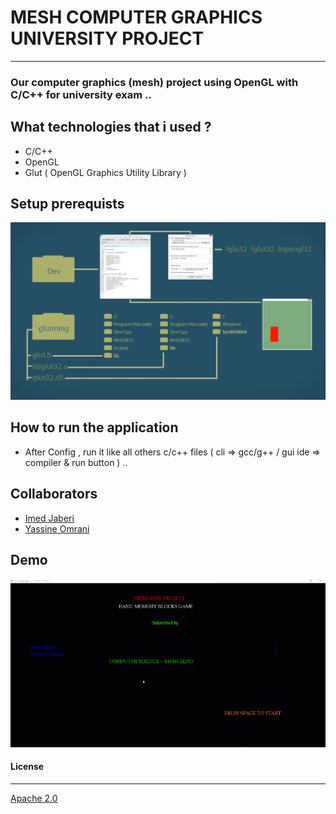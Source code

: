 # MESH COMPUTER GRAPHICS UNIVERSITY PROJECT
---
### Our computer graphics (mesh) project using OpenGL with C/C++ for university exam ..
 
## What technologies that i used ?
 - C/C++
 - OpenGL
 - Glut ( OpenGL Graphics Utility Library )

## Setup prerequists
  [![config-plan](source/configuration/packages/glut&#32;files/setup-plan.png)](https://www.youtube.com/watch?v=RTk6W67dyR4&t=5s)

## How to run the application
 - After Config , run it like all others c/c++ files ( cli => gcc/g++ / gui ide => compiler & run button ) ..

## Collaborators
  - [Imed Jaberi](https://github.com/3imed-jaberi)
  - [Yassine Omrani](https://github.com/YassineOmrani)
## Demo 
![quick-demo](demo/demo.gif)

#### License
---
[Apache 2.0](https://choosealicense.com/licenses/apache-2.0/)  